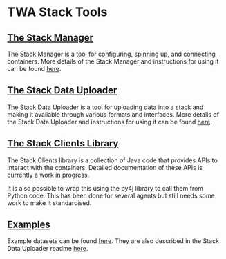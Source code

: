 # TWA Stack Tools

## [The Stack Manager](./stack-manager)

The Stack Manager is a tool for configuring, spinning up, and connecting containers.
More details of the Stack Manager and instructions for using it can be found [here](./stack-manager/README.md).

## [The Stack Data Uploader](./stack-data-uploader)

The Stack Data Uploader is a tool for uploading data into a stack and making it available through various formats and interfaces.
More details of the Stack Data Uploader and instructions for using it can be found [here](./stack-data-uploader/README.md).

## [The Stack Clients Library](./stack-clients)

The Stack Clients library is a collection of Java code that provides APIs to interact with the containers.
Detailed documentation of these APIs is currently a work in progress.

It is also possible to wrap this using the py4j library to call them from Python code.
This has been done for several agents but still needs some work to make it standardised.

## [Examples](./examples/datasets)

Example datasets can be found [here](./examples/datasets).
They are also described in the Stack Data Uploader readme [here](./stack-data-uploader/README.md#example-datasets).
